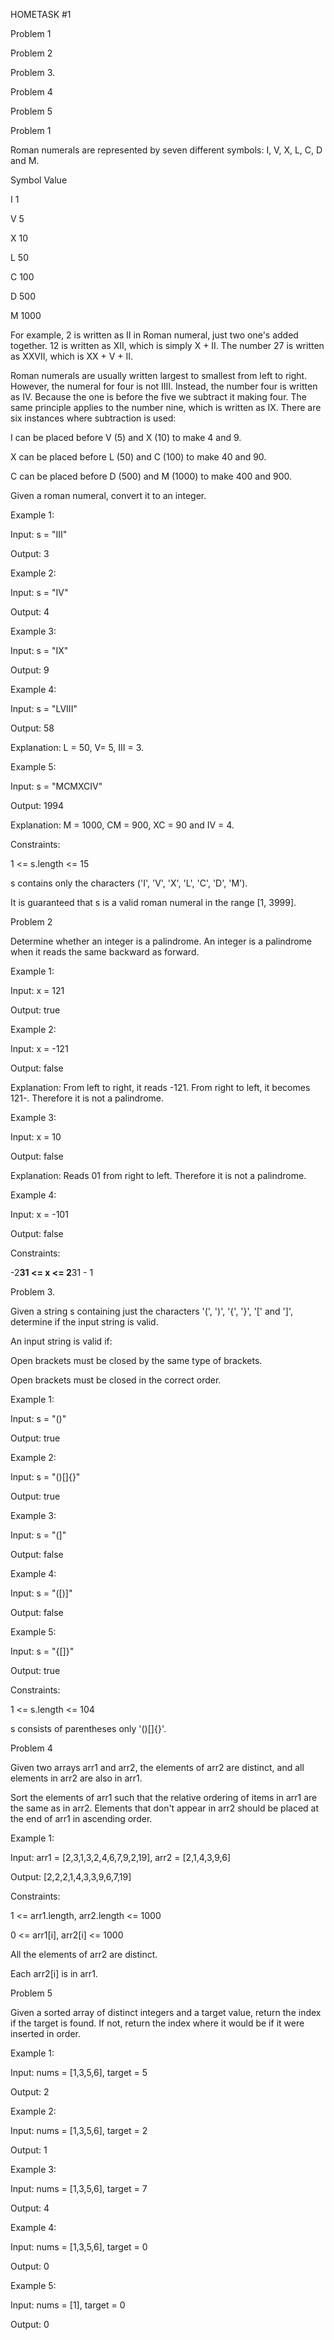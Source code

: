 HOMETASK #1

Problem 1

Problem 2

Problem 3.

Problem 4

Problem 5


Problem 1

Roman numerals are represented by seven different symbols: I, V, X, L, C, D and M.

Symbol       Value

I             1

V             5

X             10

L             50

C             100

D             500

M             1000

For example, 2 is written as II in Roman numeral, just two one's added together. 12 is written as XII, which is simply X + II. The number 27 is written as XXVII, which is XX + V + II.


Roman numerals are usually written largest to smallest from left to right. However, the numeral for four is not IIII. Instead, the number four is written as IV. Because the one is before the five we subtract it making four. The same principle applies to the number nine, which is written as IX. There are six instances where subtraction is used:


I can be placed before V (5) and X (10) to make 4 and 9.

X can be placed before L (50) and C (100) to make 40 and 90.

C can be placed before D (500) and M (1000) to make 400 and 900.

Given a roman numeral, convert it to an integer.



Example 1:

Input: s = "III"

Output: 3

Example 2:

Input: s = "IV"

Output: 4

Example 3:

Input: s = "IX"

Output: 9

Example 4:

Input: s = "LVIII"

Output: 58

Explanation: L = 50, V= 5, III = 3.

Example 5:

Input: s = "MCMXCIV"

Output: 1994

Explanation: M = 1000, CM = 900, XC = 90 and IV = 4.



Constraints:

1 <= s.length <= 15

s contains only the characters ('I', 'V', 'X', 'L', 'C', 'D', 'M').

It is guaranteed that s is a valid roman numeral in the range [1, 3999].


Problem 2

Determine whether an integer is a palindrome. An integer is a palindrome when it reads the same backward as forward.


Example 1:

Input: x = 121

Output: true

Example 2:

Input: x = -121

Output: false

Explanation: From left to right, it reads -121. From right to left, it becomes 121-. Therefore it is not a palindrome.

Example 3:

Input: x = 10

Output: false

Explanation: Reads 01 from right to left. Therefore it is not a palindrome.

Example 4:

Input: x = -101

Output: false



Constraints:

-2**31 <= x <= 2**31 - 1



Problem 3.

Given a string s containing just the characters '(', ')', '{', '}', '[' and ']', determine if the input string is valid.

An input string is valid if:

Open brackets must be closed by the same type of brackets.

Open brackets must be closed in the correct order.


Example 1:

Input: s = "()"

Output: true

Example 2:

Input: s = "()[]{}"

Output: true

Example 3:

Input: s = "(]"

Output: false

Example 4:

Input: s = "([)]"

Output: false

Example 5:

Input: s = "{[]}"

Output: true


Constraints:

1 <= s.length <= 104

s consists of parentheses only '()[]{}'.

Problem 4

Given two arrays arr1 and arr2, the elements of arr2 are distinct, and all elements in arr2 are also in arr1.

Sort the elements of arr1 such that the relative ordering of items in arr1 are the same as in arr2.  Elements that don't appear in arr2 should be placed at the end of arr1 in ascending order.


Example 1:

Input: arr1 = [2,3,1,3,2,4,6,7,9,2,19], arr2 = [2,1,4,3,9,6]

Output: [2,2,2,1,4,3,3,9,6,7,19]


Constraints:

1 <= arr1.length, arr2.length <= 1000

0 <= arr1[i], arr2[i] <= 1000

All the elements of arr2 are distinct.

Each arr2[i] is in arr1.


Problem 5

Given a sorted array of distinct integers and a target value, return the index if the target is found. If not, return the index where it would be if it were inserted in order.


Example 1:

Input: nums = [1,3,5,6], target = 5

Output: 2

Example 2:

Input: nums = [1,3,5,6], target = 2

Output: 1

Example 3:

Input: nums = [1,3,5,6], target = 7

Output: 4

Example 4:

Input: nums = [1,3,5,6], target = 0

Output: 0

Example 5:

Input: nums = [1], target = 0

Output: 0


